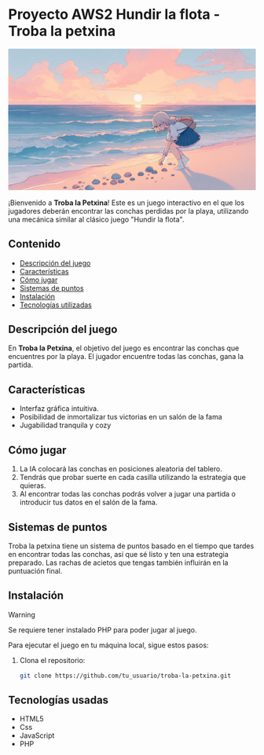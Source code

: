 
# Proyecto AWS2 Hundir la flota - Troba la petxina

![](https://github.com/DarKoul-Wmg/AWS2_Hundir_La_Flota/blob/dev/images/backgroundGame2.png)

¡Bienvenido a **Troba la Petxina**! Este es un juego interactivo en el que los jugadores deberán encontrar las conchas perdidas por la playa, utilizando una mecánica similar al clásico juego "Hundir la flota".


## Contenido

- [Descripción del juego](#descripción-del-juego)
- [Características](#características)
- [Cómo jugar](#cómo-jugar)
- [Sistemas de puntos](#sistema-de-puntos)
- [Instalación](#instalación)
- [Tecnologías utilizadas](#tecnologías-utilizadas)


## Descripción del juego

En **Troba la Petxina**, el objetivo del juego es encontrar las conchas que encuentres por la playa. El jugador encuentre todas las conchas, gana la partida.


## Características

- Interfaz gráfica intuitiva.
- Posibilidad de inmortalizar tus victorias en un salón de la fama
- Jugabilidad tranquila y cozy


## Cómo jugar

1. La IA colocará las conchas en posiciones aleatoria del tablero.
2. Tendrás que probar suerte en cada casilla utilizando la estrategia que quieras.
3. Al encontrar todas las conchas podrás volver a jugar una partida o introducir tus datos en el salón de la fama.


## Sistemas de puntos

Troba la petxina tiene un sistema de puntos basado en el tiempo que tardes en encontrar todas las conchas, así que sé listo y ten una estrategia preparado.
Las rachas de acietos que tengas también influirán en la puntuación final.


## Instalación
> [!WARNING]
> Se requiere tener instalado PHP para poder jugar al juego.

Para ejecutar el juego en tu máquina local, sigue estos pasos:

1. Clona el repositorio:
   ```bash
   git clone https://github.com/tu_usuario/troba-la-petxina.git

## Tecnologías usadas

- HTML5
- Css
- JavaScript
- PHP
